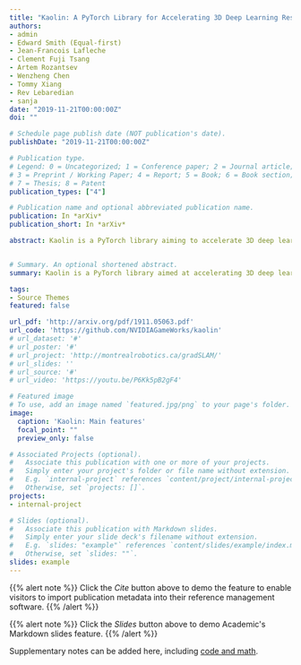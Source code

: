 ```yaml
---
title: "Kaolin: A PyTorch Library for Accelerating 3D Deep Learning Research"
authors:
- admin
- Edward Smith (Equal-first)
- Jean-Francois Lafleche
- Clement Fuji Tsang
- Artem Rozantsev
- Wenzheng Chen
- Tommy Xiang
- Rev Lebaredian
- sanja
date: "2019-11-21T00:00:00Z"
doi: ""

# Schedule page publish date (NOT publication's date).
publishDate: "2019-11-21T00:00:00Z"

# Publication type.
# Legend: 0 = Uncategorized; 1 = Conference paper; 2 = Journal article;
# 3 = Preprint / Working Paper; 4 = Report; 5 = Book; 6 = Book section;
# 7 = Thesis; 8 = Patent
publication_types: ["4"]

# Publication name and optional abbreviated publication name.
publication: In *arXiv*
publication_short: In *arXiv*

abstract: Kaolin is a PyTorch library aiming to accelerate 3D deep learning research. Kaolin provides efficient implementations of differentiable 3D modules for use in deep learning systems. With functionality to load and preprocess several popular 3D datasets, and native functions to manipulate meshes, pointclouds, signed distance functions, and voxel grids, Kaolin mitigates the need to write wasteful boilerplate code. Kaolin packages together several differentiable graphics modules including rendering, lighting, shading, and view warping. Kaolin also supports an array of loss functions and evaluation metrics for seamless evaluation and provides visualization functionality to render the 3D results. Importantly, we curate a comprehensive model zoo comprising many state-of-the-art 3D deep learning architectures, to serve as a starting point for future research endeavours.


# Summary. An optional shortened abstract.
summary: Kaolin is a PyTorch library aimed at accelerating 3D deep learning research.

tags:
- Source Themes
featured: false

url_pdf: 'http://arxiv.org/pdf/1911.05063.pdf'
url_code: 'https://github.com/NVIDIAGameWorks/kaolin'
# url_dataset: '#'
# url_poster: '#'
# url_project: 'http://montrealrobotics.ca/gradSLAM/'
# url_slides: ''
# url_source: '#'
# url_video: 'https://youtu.be/P6Kk5pB2gF4'

# Featured image
# To use, add an image named `featured.jpg/png` to your page's folder. 
image:
  caption: 'Kaolin: Main features'
  focal_point: ""
  preview_only: false

# Associated Projects (optional).
#   Associate this publication with one or more of your projects.
#   Simply enter your project's folder or file name without extension.
#   E.g. `internal-project` references `content/project/internal-project/index.md`.
#   Otherwise, set `projects: []`.
projects:
- internal-project

# Slides (optional).
#   Associate this publication with Markdown slides.
#   Simply enter your slide deck's filename without extension.
#   E.g. `slides: "example"` references `content/slides/example/index.md`.
#   Otherwise, set `slides: ""`.
slides: example
---
```


{{% alert note %}}
Click the *Cite* button above to demo the feature to enable visitors to import publication metadata into their reference management software.
{{% /alert %}}

{{% alert note %}}
Click the *Slides* button above to demo Academic's Markdown slides feature.
{{% /alert %}}

Supplementary notes can be added here, including [code and math](https://sourcethemes.com/academic/docs/writing-markdown-latex/).
